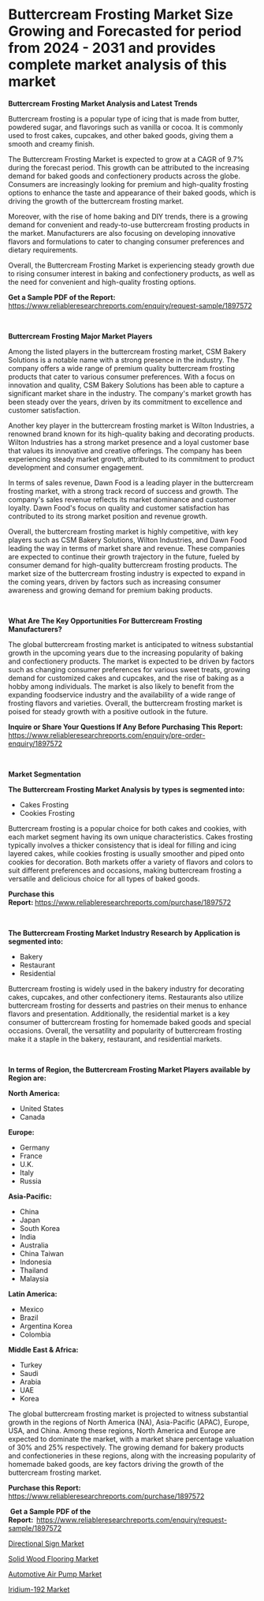 <p><h1>Buttercream Frosting Market Size Growing and Forecasted for period from 2024 - 2031 and provides complete market analysis of this market</h1></p><p><strong>Buttercream Frosting Market Analysis and Latest Trends</strong></p>
<p><p>Buttercream frosting is a popular type of icing that is made from butter, powdered sugar, and flavorings such as vanilla or cocoa. It is commonly used to frost cakes, cupcakes, and other baked goods, giving them a smooth and creamy finish.</p><p>The Buttercream Frosting Market is expected to grow at a CAGR of 9.7% during the forecast period. This growth can be attributed to the increasing demand for baked goods and confectionery products across the globe. Consumers are increasingly looking for premium and high-quality frosting options to enhance the taste and appearance of their baked goods, which is driving the growth of the buttercream frosting market.</p><p>Moreover, with the rise of home baking and DIY trends, there is a growing demand for convenient and ready-to-use buttercream frosting products in the market. Manufacturers are also focusing on developing innovative flavors and formulations to cater to changing consumer preferences and dietary requirements.</p><p>Overall, the Buttercream Frosting Market is experiencing steady growth due to rising consumer interest in baking and confectionery products, as well as the need for convenient and high-quality frosting options.</p></p>
<p><strong>Get a Sample PDF of the Report:&nbsp;</strong> <a href="https://www.reliableresearchreports.com/enquiry/request-sample/1897572">https://www.reliableresearchreports.com/enquiry/request-sample/1897572</a></p>
<p>&nbsp;</p>
<p><strong>Buttercream Frosting Major Market Players</strong></p>
<p><p>Among the listed players in the buttercream frosting market, CSM Bakery Solutions is a notable name with a strong presence in the industry. The company offers a wide range of premium quality buttercream frosting products that cater to various consumer preferences. With a focus on innovation and quality, CSM Bakery Solutions has been able to capture a significant market share in the industry. The company's market growth has been steady over the years, driven by its commitment to excellence and customer satisfaction.</p><p>Another key player in the buttercream frosting market is Wilton Industries, a renowned brand known for its high-quality baking and decorating products. Wilton Industries has a strong market presence and a loyal customer base that values its innovative and creative offerings. The company has been experiencing steady market growth, attributed to its commitment to product development and consumer engagement.</p><p>In terms of sales revenue, Dawn Food is a leading player in the buttercream frosting market, with a strong track record of success and growth. The company's sales revenue reflects its market dominance and customer loyalty. Dawn Food's focus on quality and customer satisfaction has contributed to its strong market position and revenue growth.</p><p>Overall, the buttercream frosting market is highly competitive, with key players such as CSM Bakery Solutions, Wilton Industries, and Dawn Food leading the way in terms of market share and revenue. These companies are expected to continue their growth trajectory in the future, fueled by consumer demand for high-quality buttercream frosting products. The market size of the buttercream frosting industry is expected to expand in the coming years, driven by factors such as increasing consumer awareness and growing demand for premium baking products.</p></p>
<p>&nbsp;</p>
<p><strong>What Are The Key Opportunities For Buttercream Frosting Manufacturers?</strong></p>
<p><p>The global buttercream frosting market is anticipated to witness substantial growth in the upcoming years due to the increasing popularity of baking and confectionery products. The market is expected to be driven by factors such as changing consumer preferences for various sweet treats, growing demand for customized cakes and cupcakes, and the rise of baking as a hobby among individuals. The market is also likely to benefit from the expanding foodservice industry and the availability of a wide range of frosting flavors and varieties. Overall, the buttercream frosting market is poised for steady growth with a positive outlook in the future.</p></p>
<p><strong>Inquire or Share Your Questions If Any Before Purchasing This Report:</strong> <a href="https://www.reliableresearchreports.com/enquiry/pre-order-enquiry/1897572">https://www.reliableresearchreports.com/enquiry/pre-order-enquiry/1897572</a></p>
<p>&nbsp;</p>
<p><strong>Market Segmentation</strong></p>
<p><strong>The Buttercream Frosting Market Analysis by types is segmented into:</strong></p>
<p><ul><li>Cakes Frosting</li><li>Cookies Frosting</li></ul></p>
<p><p>Buttercream frosting is a popular choice for both cakes and cookies, with each market segment having its own unique characteristics. Cakes frosting typically involves a thicker consistency that is ideal for filling and icing layered cakes, while cookies frosting is usually smoother and piped onto cookies for decoration. Both markets offer a variety of flavors and colors to suit different preferences and occasions, making buttercream frosting a versatile and delicious choice for all types of baked goods.</p></p>
<p><strong>Purchase this Report:&nbsp;</strong><a href="https://www.reliableresearchreports.com/purchase/1897572">https://www.reliableresearchreports.com/purchase/1897572</a></p>
<p>&nbsp;</p>
<p><strong>The Buttercream Frosting Market Industry Research by Application is segmented into:</strong></p>
<p><ul><li>Bakery</li><li>Restaurant</li><li>Residential</li></ul></p>
<p><p>Buttercream frosting is widely used in the bakery industry for decorating cakes, cupcakes, and other confectionery items. Restaurants also utilize buttercream frosting for desserts and pastries on their menus to enhance flavors and presentation. Additionally, the residential market is a key consumer of buttercream frosting for homemade baked goods and special occasions. Overall, the versatility and popularity of buttercream frosting make it a staple in the bakery, restaurant, and residential markets.</p></p>
<p>&nbsp;</p>
<p><strong>In terms of Region, the Buttercream Frosting Market Players available by Region are:</strong></p>
<p>
    <p> <strong> North America: </strong>
        <ul>
            <li>United States</li>
            <li>Canada</li>
        </ul>
        </p> 
    <p> <strong> Europe: </strong>
        <ul>
            <li>Germany</li>
            <li>France</li>
            <li>U.K.</li>
            <li>Italy</li>
            <li>Russia</li>
        </ul>
        </p> 
    <p> <strong> Asia-Pacific: </strong>
        <ul>
            <li>China</li>
            <li>Japan</li>
            <li>South Korea</li>
            <li>India</li>
            <li>Australia</li>
            <li>China Taiwan</li>
            <li>Indonesia</li>
            <li>Thailand</li>
            <li>Malaysia</li>
        </ul>
        </p> 
    <p> <strong> Latin America: </strong>
        <ul>
            <li>Mexico</li>
            <li>Brazil</li>
            <li>Argentina Korea</li>
            <li>Colombia</li>
        </ul>
        </p> 
    <p> <strong> Middle East & Africa: </strong>
        <ul>
            <li>Turkey</li>
            <li>Saudi</li>
            <li>Arabia</li>
            <li>UAE</li>
            <li>Korea</li>
        </ul>
    </p>
    </p>
<p><p>The global buttercream frosting market is projected to witness substantial growth in the regions of North America (NA), Asia-Pacific (APAC), Europe, USA, and China. Among these regions, North America and Europe are expected to dominate the market, with a market share percentage valuation of 30% and 25% respectively. The growing demand for bakery products and confectioneries in these regions, along with the increasing popularity of homemade baked goods, are key factors driving the growth of the buttercream frosting market.</p></p>
<p><strong>Purchase this Report: </strong><a href="https://www.reliableresearchreports.com/purchase/1897572">https://www.reliableresearchreports.com/purchase/1897572</a></p>
<p>&nbsp;<strong>Get a Sample PDF of the Report:&nbsp;&nbsp;</strong><a href="https://www.reliableresearchreports.com/enquiry/request-sample/1897572">https://www.reliableresearchreports.com/enquiry/request-sample/1897572</a></p>
<p><strong></strong></p>
<p><p><a href="https://view.publitas.com/reportprime-1/directional-sign-market-size-global-industry-overview-market-segmentation-and-forecast-2023-to-2030/">Directional Sign Market</a></p><p><a href="https://view.publitas.com/reportprime-1/solid-wood-flooring-market-analysis-and-market-size-global-industry-overview-market-segmentation-and-forecast-2023-to-2030/">Solid Wood Flooring Market</a></p><p><a href="https://military-diascia-e68.notion.site/Automotive-Air-Pump-Market-Research-Report-Unlocks-Analysis-on-the-Market-Financial-Status-Market-S-0f6a2be8fe9744d68e64c7b09c076eec">Automotive Air Pump Market</a></p><p><a href="https://view.publitas.com/reportprime-1/iridium-192-market-size-focuses-on-market-dynamics-in-depth-analysis-and-future-projections-of-its-market-forecasted-for-period-from-2023-to-2030/">Iridium-192 Market</a></p></p>